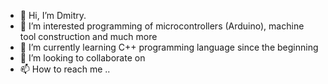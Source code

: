- 👋 Hi, I’m  Dmitry.
- 👀 I’m interested programming of microcontrollers (Arduino), machine tool construction and much more
- 🌱 I’m currently learning C++ programming language since the beginning
- 💞️ I’m looking to collaborate on 
- 📫 How to reach me ..

<!---
OsipovDN/OsipovDN is a ✨ special ✨ repository because its `README.md` (this file) appears on your GitHub profile.
You can click the Preview link to take a look at your changes.
--->
